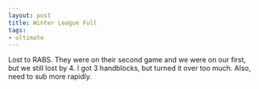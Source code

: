 ```yaml
---
layout: post
title: Winter League Full
tags:
- ultimate
---
```


Lost to RABS. They were on their second game and we were on our first, but we still lost by 4. I got 3 handblocks, but turned it over too much. Also, need to sub more rapidly.

